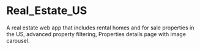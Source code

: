# Real_Estate_US
A real estate web app that includes rental homes and for sale properties in the US, advanced property filtering, Properties details page with image carousel.
